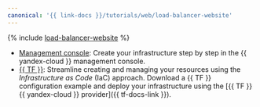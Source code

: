 ```yaml
---
canonical: '{{ link-docs }}/tutorials/web/load-balancer-website'
---
```


{% include [load-balancer-website](../../../_tutorials/web/load-balancer-website.md) %}

* [Management console](console.md): Create your infrastructure step by step in the {{ yandex-cloud }} management console.
* [{{ TF }}](terraform.md): Streamline creating and managing your resources using the _Infrastructure as Code_ (IaC) approach. Download a {{ TF }} configuration example and deploy your infrastructure using the [{{ TF }} {{ yandex-cloud }} provider]({{ tf-docs-link }}).
